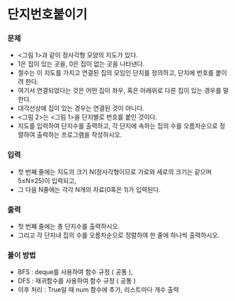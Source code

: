 # 단지번호붙이기
### 문제
- <그림 1>과 같이 정사각형 모양의 지도가 있다.
- 1은 집이 있는 곳을, 0은 집이 없는 곳을 나타낸다. 
- 철수는 이 지도를 가지고 연결된 집의 모임인 단지를 정의하고, 단지에 번호를 붙이려 한다.
-  여기서 연결되었다는 것은 어떤 집이 좌우, 혹은 아래위로 다른 집이 있는 경우를 말한다.
-  대각선상에 집이 있는 경우는 연결된 것이 아니다.
-  <그림 2>는 <그림 1>을 단지별로 번호를 붙인 것이다.
-  지도를 입력하여 단지수를 출력하고, 각 단지에 속하는 집의 수를 오름차순으로 정렬하여 출력하는 프로그램을 작성하시오.



### 입력
- 첫 번째 줄에는 지도의 크기 N(정사각형이므로 가로와 세로의 크기는 같으며 5≤N≤25)이 입력되고,
- 그 다음 N줄에는 각각 N개의 자료(0혹은 1)가 입력된다.

### 출력
- 첫 번째 줄에는 총 단지수를 출력하시오.
- 그리고 각 단지내 집의 수를 오름차순으로 정렬하여 한 줄에 하나씩 출력하시오.

### 풀이 방법
- BFS : deque를 사용하여 함수 규정 ( 공통 ), 
- DFS : 재귀함수를 사용하여 함수 규정 ( 공통 ) 
- 이후 처리 : True일 때 num 함수에 추가, 리스트마다 개수 출력